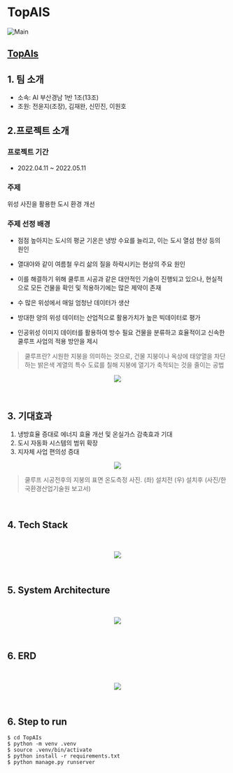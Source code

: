 # TopAIS
![Main](https://user-images.githubusercontent.com/42468323/167663480-471cfd9e-3c5a-483b-a70a-f2830c893f91.png)
## [TopAIs](http://topais.ml/)
## 1. 팀 소개
- 소속: AI 부산경남 1반 1조(13조)
- 조원: 전윤지(조장), 김재완, 신민진, 이원호
## 2.프로젝트 소개
### 프로젝트 기간
- 2022.04.11 ~ 2022.05.11
### 주제
위성 사진을 활용한 도시 환경 개선
<br>
### 주제 선정 배경
- 점점 높아지는 도시의 평균 기온은 냉방 수요를 늘리고, 이는 도시 열섬 현상 등의 원인

- 열대야와 같이 여름철 우리 삶의 질을 하락시키는 현상의 주요 원인

- 이를 해결하기 위해 쿨루프 시공과 같은 대안적인 기술이 진행되고 있으나, 현실적으로 모든 건물을 확인 및 적용하기에는 많은 제약이 존재

- 수 많은 위성에서 매일 엄청난 데이터가 생산

- 방대한 양의 위성 데이터는 산업적으로 활용가치가 높은 빅데이터로 평가

- 인공위성 이미지 데이터를 활용하여 방수 필요 건물을 분류하고 효율적이고 신속한 쿨루프 사업의 적용 방안을 제시

>쿨루프란?
> 시원한 지붕을 의미하는 것으로, 건물 지붕이나 옥상에 태양열을 차단하는 밝은색 계열의 특수 도료를 칠해 지붕에 열기가 축적되는 것을 줄이는 공법

<p align="center">
  <img src="https://user-images.githubusercontent.com/42468323/167801227-52c14173-ddbd-4384-af95-1d326439492e.jpeg"/>
</p>

<br>

## 3. 기대효과
1. 냉방효율 증대로 에너지 효율 개선 및 온실가스 감축효과 기대
2. 도시 자동화 시스템의 범위 확장
3. 지자체 사업 편의성 증대

<p align="center">
  <img src="https://user-images.githubusercontent.com/42468323/167801069-0fd946f0-b7bd-4a53-a153-9a022c4cc3c9.jpeg"/>
</p>

> 쿨루프 시공전후의 지붕의 표면 온도측정 사진. (좌) 설치전 (우) 설치후 
> (사진/한국환경산업기술원 보고서)
<br>

## 4. Tech Stack

<br>
<p align="center">
  <img src="https://user-images.githubusercontent.com/42468323/167661473-aba155e1-a107-4c76-91a0-3903b9cb5a72.png"/>
</p>
<br>

## 5. System Architecture

<br>
<p align="center">
  <img src="https://user-images.githubusercontent.com/42468323/167651792-aa7dbf5c-ef48-4eb5-9d18-a80fd8a0c821.png"/>
</p>
<br>

## 6. ERD

<br>
<p align="center">
  <img src="https://user-images.githubusercontent.com/42468323/167654716-d3f3549c-9bd6-4c75-8d72-8236926b3a34.png"/>
</p>
<br>

## 6. Step to run


```console
$ cd TopAIs
$ python -m venv .venv
$ source .venv/bin/activate
$ python install -r requirements.txt
$ python manage.py runserver
```

